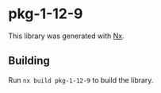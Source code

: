 # pkg-1-12-9

This library was generated with [Nx](https://nx.dev).

## Building

Run `nx build pkg-1-12-9` to build the library.
